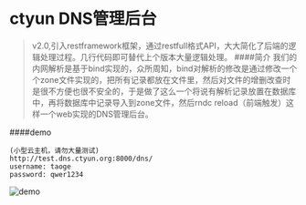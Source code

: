 # ctyun DNS管理后台

>v2.0,引入restframework框架，通过restfull格式API，大大简化了后端的逻辑处理过程。几行代码即可替代上个版本大量逻辑处理。
####简介
    我们的内网解析是基于bind实现的，众所周知，bind对解析的修改是通过修改一个个zone文件实现的，把所有记录都放在文件里，然后对文件的增删改查时是很不方便也很不安全的，于是做了这么一个将说有解析记录放置在数据库中，再将数据库中记录导入到zone文件，然后rndc reload（前端触发）这样一个web实现的DNS管理后台。

####demo

    (小型云主机，请勿大量测试)
    http://test.dns.ctyun.org:8000/dns/
    username: taoge
    password: qwer1234
    
![demo](https://github.com/xiaotaoliu/ctyun/blob/master/statics/dns/images/demo.png)

